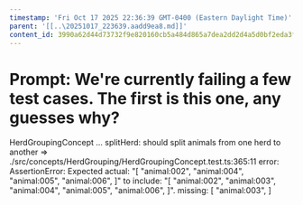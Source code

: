 ```yaml
---
timestamp: 'Fri Oct 17 2025 22:36:39 GMT-0400 (Eastern Daylight Time)'
parent: '[[..\20251017_223639.aadd9ea8.md]]'
content_id: 3990a62d44d73732f9e820160cb5a484d865a7dea2dd2d4a5d0bf2eda3fe152d
---
```


# Prompt: We're currently failing a few test cases. The first is this one, any guesses why?

HerdGroupingConcept ... splitHerd: should split animals from one herd to another => ./src/concepts/HerdGrouping/HerdGroupingConcept.test.ts:365:11
error: AssertionError: Expected actual: "\[
"animal:002",
"animal:004",
"animal:005",
"animal:006",
]" to include: "\[
"animal:002",
"animal:003",
"animal:004",
"animal:005",
"animal:006",
]".
missing: \[
"animal:003",
]
